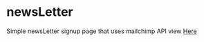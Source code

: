 # newsLetter
Simple newsLetter signup page that uses mailchimp API
view [Here](https://fathomless-journey-48245.herokuapp.com/)
